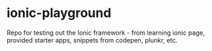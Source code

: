 ionic-playground
================

Repo for testing out the Ionic framework - from learning ionic page, provided starter apps, snippets from codepen, plunkr, etc.
